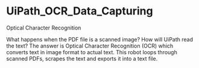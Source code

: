 # UiPath_OCR_Data_Capturing

Optical Character Recognition

What happens when the PDF file is a scanned image? How will UiPath read the text?
The answer is Optical Character Recognition (OCR) which converts text in image format to actual text. 
This robot loops through scanned PDFs, scrapes the text and exports it into a text file.
